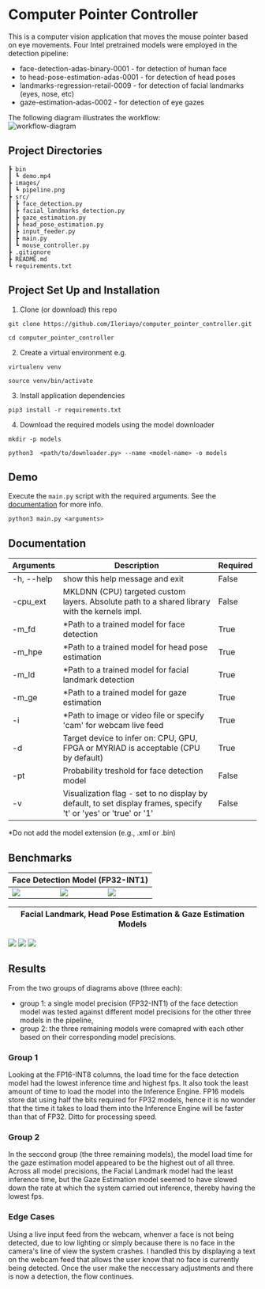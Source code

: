 # Computer Pointer Controller

This is a computer vision application that moves the mouse pointer based on eye movements. Four Intel pretrained models were employed in the detection pipeline:
- face-detection-adas-binary-0001 - for detection of human face
- to head-pose-estimation-adas-0001 - for detection of head poses
- landmarks-regression-retail-0009 - for detection of facial landmarks (eyes, nose, etc)
- gaze-estimation-adas-0002 - for detection of eye gazes

The following diagram illustrates the workflow:  
![workflow-diagram](images/pipeline.png)

## Project Directories
```
┣ bin
┃ ┗ demo.mp4
┣ images/
┃ ┗ pipeline.png
┣ src/
┃ ┣ face_detection.py
┃ ┣ facial_landmarks_detection.py
┃ ┣ gaze_estimation.py
┃ ┣ head_pose_estimation.py
┃ ┣ input_feeder.py
┃ ┣ main.py
┃ ┗ mouse_controller.py
┣ .gitignore
┣ README.md
┗ requirements.txt
```

## Project Set Up and Installation
1. Clone (or download) this repo
```
git clone https://github.com/Ileriayo/computer_pointer_controller.git

cd computer_pointer_controller
```

2. Create a virtual environment
e.g.
```
virtualenv venv

source venv/bin/activate
```

3. Install application dependencies
```
pip3 install -r requirements.txt
```

4. Download the required models using the model downloader
```
mkdir -p models

python3  <path/to/downloader.py> --name <model-name> -o models
```

## Demo
Execute the `main.py` script with the required arguments.
See the [documentation](#documentation) for more info.
```
python3 main.py <arguments>
```

## Documentation

| Arguments  | Description                                                                                                     | Required |
|------------|-----------------------------------------------------------------------------------------------------------------|----------|
| -h, --help | show this help message and exit                                                                                 | False    |
| -cpu_ext   | MKLDNN (CPU) targeted custom layers. Absolute path to a shared library with the kernels impl.                   | False    |
| -m_fd      | *Path to a trained model for face detection                                                                     | True     |
| -m_hpe     | *Path to a trained model for head pose estimation                                                               | True     |
| -m_ld      | *Path to a trained model for facial landmark detection                                                          | True     |
| -m_ge      | *Path to a trained model for gaze estimation                                                                    | True     |
| -i         | *Path to image or video file or specify 'cam' for webcam live feed                                              | True     |
| -d         | Target device to infer on: CPU, GPU, FPGA or MYRIAD is acceptable (CPU by default)                              | True     |
| -pt        | Probability treshold for face detection model                                                                   | False    |
| -v         | Visualization flag - set to no display by default, to set display frames, specify 't' or 'yes' or 'true' or '1' | False    |

*Do not add the model extension (e.g., .xml or .bin)

## Benchmarks

<table>
    <thead>
        <tr>
            <th colspan=3> Face Detection Model (FP32-INT1) </th>
        </tr>
    </thead>
    <tbody>
        <tr>
            <td><img src='bin/metrics/inf_time_fd.png'/></td>
            <td><img src='bin/metrics/load_time_fd.png'/></td>
            <td><img src='bin/metrics/fps_fd.png'/></td>
        </tr>
    </tbody>
</table>

<table>
    <thead>
        <tr>
            <th> Facial Landmark, Head Pose Estimation & Gaze Estimation Models </th>
        </tr>
</table>
<img src='bin/metrics/inf_time.png'/>
<img src='bin/metrics/load_time.png'/>
<img src='bin/metrics/fps.png'/>

## Results
From the two groups of diagrams above (three each):
- group 1: a single model precision (FP32-INT1) of the face detection model was tested against different model precisions for the other three models in the pipeline,
- group 2: the three remaining models were comapred with each other based on their corresponding model precisions.

### Group 1
Looking at the FP16-INT8 columns, the load time for the face detection model had the lowest inference time and highest fps. It also took the least amount of time to load the model into the Inference Engine. FP16 models store dat using half the bits required for FP32 models, hence it is no wonder that the time it takes to load them into the Inference Engine will be faster than that of FP32. Ditto for processing speed.

### Group 2
In the seccond group (the three remaining models), the model load time for the gaze estimation model appeared to be the highest out of all three. Across all model precisions, the Facial Landmark model had the least inference time, but the Gaze Estimation model seemed to have slowed down the rate at which the system carried out inference, thereby having the lowest fps.

### Edge Cases
Using a live input feed from the webcam, whenver a face is not being detected, due to low lighting or simply because there is no face in the camera's line of view the system crashes. I handled this by displaying a text on the webcam feed that allows the user know that no face is currently being detected. Once the user make the neccessary adjustments and there is now a detection, the flow continues.